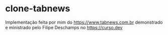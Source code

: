 # clone-tabnews
Implementação feita por mim do https://www.tabnews.com.br demonstrado e ministrado pelo Filipe Deschamps no https://curso.dev
